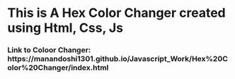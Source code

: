 <h1>This is A Hex Color Changer created using Html, Css, Js</h1>

<h3>Link to Coloor Changer: https://manandoshi1301.github.io/Javascript_Work/Hex%20Color%20Changer/index.html</h3>
